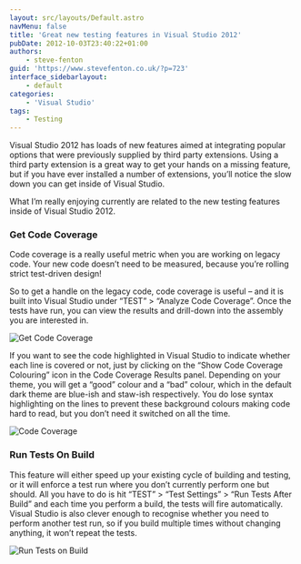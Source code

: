 ```yaml
---
layout: src/layouts/Default.astro
navMenu: false
title: 'Great new testing features in Visual Studio 2012'
pubDate: 2012-10-03T23:40:22+01:00
authors:
    - steve-fenton
guid: 'https://www.stevefenton.co.uk/?p=723'
interface_sidebarlayout:
    - default
categories:
    - 'Visual Studio'
tags:
    - Testing
---
```


Visual Studio 2012 has loads of new features aimed at integrating popular options that were previously supplied by third party extensions. Using a third party extension is a great way to get your hands on a missing feature, but if you have ever installed a number of extensions, you’ll notice the slow down you can get inside of Visual Studio.

What I’m really enjoying currently are related to the new testing features inside of Visual Studio 2012.

### Get Code Coverage

Code coverage is a really useful metric when you are working on legacy code. Your new code doesn’t need to be measured, because you’re rolling strict test-driven design!

So to get a handle on the legacy code, code coverage is useful – and it is built into Visual Studio under “TEST” &gt; “Analyze Code Coverage”. Once the tests have run, you can view the results and drill-down into the assembly you are interested in.

![Get Code Coverage](/img/2015/07/get-code-coverage.png)

If you want to see the code highlighted in Visual Studio to indicate whether each line is covered or not, just by clicking on the “Show Code Coverage Colouring” icon in the Code Coverage Results panel. Depending on your theme, you will get a “good” colour and a “bad” colour, which in the default dark theme are blue-ish and staw-ish respectively. You do lose syntax highlighting on the lines to prevent these background colours making code hard to read, but you don’t need it switched on all the time.

![Code Coverage](/img/2015/07/vs2012-code-coverage.png)

### Run Tests On Build

This feature will either speed up your existing cycle of building and testing, or it will enforce a test run where you don’t currently perform one but should. All you have to do is hit “TEST” &gt; “Test Settings” &gt; “Run Tests After Build” and each time you perform a build, the tests will fire automatically. Visual Studio is also clever enough to recognise whether you need to perform another test run, so if you build multiple times without changing anything, it won’t repeat the tests.

![Run Tests on Build](/img/2015/07/run-tests-on-build.png)